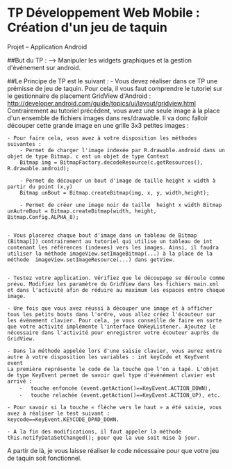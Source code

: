 TP Développement Web Mobile : Création d'un jeu de taquin
===================

Projet – Application Android


##But du TP : 
--> Manipuler les widgets graphiques et la gestion d'événement sur android.




##Le Principe de TP est le suivant :
	- Vous devez réaliser dans ce TP une prémisse de jeu de taquin. Pour cela, il vous faut comprendre le tutoriel sur le gestionnaire de placement GridView d'Android :
	http://developer.android.com/guide/topics/ui/layout/gridview.html 
	Contrairement au tutoriel précédent, vous avez une seule image à la place d'un ensemble de fichiers images dans res/drawable. Il va donc falloir découper cette grande image en une grille 3x3 petites images :


	- Pour faire cela, vous avez à votre disposition les méthodes suivantes :
		- Permet de charger l'image indexée par R.drawable.android dans un objet de type Bitmap. c est un objet de type Context
		Bitmap img = BitmapFactory.decodeResource(c.getResources(), R.drawable.android);

		- Permet de découper un bout d'image de taille height x width à partir du point (x,y)
		Bitmap unBout = Bitmap.createBitmap(img, x, y, width,height);

		- Permet de créer une image noir de taille  height x width Bitmap unAutreBout = Bitmap.createBitmap(width, height, Bitmap.Config.ALPHA_8);


	- Vous placerez chaque bout d'image dans un tableau de Bitmap (Bitmap[]) contrairement au tutoriel qui utilise un tableau de int contenant les références (indexes) vers les images. Ainsi, il faudra utiliser la méthode imageView.setImageBitmap(...) à la place de la méthode  imageView.setImageResource(...) dans getView.


	- Testez votre application. Vérifiez que le découpage se déroule comme prévu. Modifiez les paramètre du GridView dans les fichiers main.xml et dans l'activité afin de réduire au maximum les espaces entre chaque image.

	- Une fois que vous avez réussi à découper une image et à afficher tous les petits bouts dans l'ordre, vous allez créez l'écouteur sur les événement clavier. Pour cela, je vous conseille de faire en sorte que votre activité implémente l'interface OnKeyListener. Ajoutez le nécessaire dans l'activité pour enregistrer votre écouteur auprès du GridView.

	- Dans la méthode appelée lors d'une saisie clavier, vous aurez entre autre à votre disposition les variables : int keyCode et KeyEvent event
	La première représente le code de la touche que l'on a tapé. L'objet de type KeyEvent permet de savoir quel type d'événément clavier est arrivé : 
		⁃	touche enfoncée (event.getAction()==KeyEvent.ACTION_DOWN),
		⁃	touche relachée (event.getAction()==KeyEvent.ACTION_UP), etc.

	- Pour savoir si la touche « flèche vers le haut » a été saisie, vous avez à réaliser le test suivant :
	keycode==KeyEvent.KEYCODE_DPAD_DOWN.

	- A la fin des modifications, il faut appeler la méthode this.notifyDataSetChanged(); pour que la vue soit mise à jour.

A partir de là, je vous laisse réaliser le code nécessaire pour que votre jeu de taquin soit fonctionnel.
